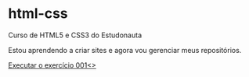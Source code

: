 # html-css
 Curso de HTML5 e CSS3 do Estudonauta

Estou aprendendo a criar sites e agora vou gerenciar meus repositórios.

<a href="https://matheusvidaltenorio.github.io/html-css/exercicios/ex001/index.html">Executar o exercício 001<>